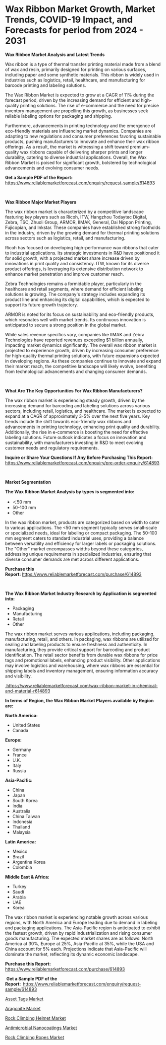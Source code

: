 <p><h1>Wax Ribbon Market Growth, Market Trends, COVID-19 Impact, and Forecasts for period from 2024 - 2031</h1></p><p><strong>Wax Ribbon Market Analysis and Latest Trends</strong></p>
<p><p>Wax ribbon is a type of thermal transfer printing material made from a blend of wax and resin, primarily designed for printing on various surfaces, including paper and some synthetic materials. This ribbon is widely used in industries such as logistics, retail, healthcare, and manufacturing for barcode printing and labeling solutions.</p><p>The Wax Ribbon Market is expected to grow at a CAGR of 11% during the forecast period, driven by the increasing demand for efficient and high-quality printing solutions. The rise of e-commerce and the need for precise inventory management are propelling this growth, as businesses seek reliable labeling options for packaging and shipping. </p><p>Furthermore, advancements in printing technology and the emergence of eco-friendly materials are influencing market dynamics. Companies are adapting to new regulations and consumer preferences favoring sustainable products, pushing manufacturers to innovate and enhance their wax ribbon offerings. As a result, the market is witnessing a shift toward premium-quality wax ribbons capable of delivering sharper prints and longer durability, catering to diverse industrial applications. Overall, the Wax Ribbon Market is poised for significant growth, bolstered by technological advancements and evolving consumer needs.</p></p>
<p><strong>Get a Sample PDF of the Report:&nbsp;</strong> <a href="https://www.reliablemarketforecast.com/enquiry/request-sample/614893?utm_campaign=1674&utm_medium=2&utm_source=Github&utm_content=ia&utm_term=11122024&utm_id=wax-ribbon">https://www.reliablemarketforecast.com/enquiry/request-sample/614893</a></p>
<p>&nbsp;</p>
<p><strong>Wax Ribbon Major Market Players</strong></p>
<p><p>The wax ribbon market is characterized by a competitive landscape featuring key players such as Ricoh, ITW, Hangzhou Todaytec Digital, Zebra, TSC, Zhuoli Group, ARMOR, IIMAK, General, Dai Nippon Printing, Fujicopian, and Inkstar. These companies have established strong footholds in the industry, driven by the growing demand for thermal printing solutions across sectors such as logistics, retail, and manufacturing.</p><p>Ricoh has focused on developing high-performance wax ribbons that cater to industrial applications. Its strategic investments in R&D have positioned it for solid growth, with a projected market share increase driven by innovations in print quality and consistency. ITW, known for its diverse product offerings, is leveraging its extensive distribution network to enhance market penetration and improve customer reach.</p><p>Zebra Technologies remains a formidable player, particularly in the healthcare and retail segments, where demand for efficient labeling solutions is growing. The company's strategy includes expanding its product line and enhancing its digital capabilities, which is expected to support its future growth trajectory.</p><p>ARMOR is noted for its focus on sustainability and eco-friendly products, which resonates well with market trends. Its continuous innovation is anticipated to secure a strong position in the global market.</p><p>While sales revenue specifics vary, companies like IIMAK and Zebra Technologies have reported revenues exceeding $1 billion annually, impacting market dynamics significantly. The overall wax ribbon market is projected to experience growth, driven by increasing consumer preference for high-quality thermal printing solutions, with future expansions expected in developing regions. As these companies continue to innovate and expand their market reach, the competitive landscape will likely evolve, benefiting from technological advancements and changing consumer demands.</p></p>
<p>&nbsp;</p>
<p><strong>What Are The Key Opportunities For Wax Ribbon Manufacturers?</strong></p>
<p><p>The wax ribbon market is experiencing steady growth, driven by the increasing demand for barcoding and labeling solutions across various sectors, including retail, logistics, and healthcare. The market is expected to expand at a CAGR of approximately 3-5% over the next five years. Key trends include the shift towards eco-friendly wax ribbons and advancements in printing technology, enhancing print quality and durability. Additionally, the rise in e-commerce is boosting the need for effective labeling solutions. Future outlook indicates a focus on innovation and sustainability, with manufacturers investing in R&D to meet evolving customer needs and regulatory requirements.</p></p>
<p><strong>Inquire or Share Your Questions If Any Before Purchasing This Report:</strong> <a href="https://www.reliablemarketforecast.com/enquiry/pre-order-enquiry/614893?utm_campaign=1674&utm_medium=2&utm_source=Github&utm_content=ia&utm_term=11122024&utm_id=wax-ribbon">https://www.reliablemarketforecast.com/enquiry/pre-order-enquiry/614893</a></p>
<p>&nbsp;</p>
<p><strong>Market Segmentation</strong></p>
<p><strong>The Wax Ribbon Market Analysis by types is segmented into:</strong></p>
<p><ul><li>＜50 mm</li><li>50-100 mm</li><li>Other</li></ul></p>
<p><p>In the wax ribbon market, products are categorized based on width to cater to various applications. The <50 mm segment typically serves small-scale or specialized needs, ideal for labeling or compact packaging. The 50-100 mm segment caters to standard industrial uses, providing a balance between versatility and efficiency for larger labels or packaging solutions. The "Other" market encompasses widths beyond these categories, addressing unique requirements in specialized industries, ensuring that diverse consumer demands are met across different applications.</p></p>
<p><strong>Purchase this Report:&nbsp;</strong><a href="https://www.reliablemarketforecast.com/purchase/614893?utm_campaign=1674&utm_medium=2&utm_source=Github&utm_content=ia&utm_term=11122024&utm_id=wax-ribbon">https://www.reliablemarketforecast.com/purchase/614893</a></p>
<p>&nbsp;</p>
<p><strong>The Wax Ribbon Market Industry Research by Application is segmented into:</strong></p>
<p><ul><li>Packaging</li><li>Manufacturing</li><li>Retail</li><li>Other</li></ul></p>
<p><p>The wax ribbon market serves various applications, including packaging, manufacturing, retail, and others. In packaging, wax ribbons are utilized for sealing and labeling products to ensure freshness and authenticity. In manufacturing, they provide critical support for barcoding and product identification. The retail sector benefits from durable wax ribbons for price tags and promotional labels, enhancing product visibility. Other applications may involve logistics and warehousing, where wax ribbons are essential for shipping labels and inventory management, ensuring information accuracy and visibility.</p></p>
<p><a href="https://www.reliablemarketforecast.com/wax-ribbon-market-in-chemical-and-material-r614893?utm_campaign=1674&utm_medium=2&utm_source=Github&utm_content=ia&utm_term=11122024&utm_id=wax-ribbon">&nbsp;https://www.reliablemarketforecast.com/wax-ribbon-market-in-chemical-and-material-r614893</a></p>
<p><strong>In terms of Region, the Wax Ribbon Market Players available by Region are:</strong></p>
<p>
    <p> <strong> North America: </strong>
        <ul>
            <li>United States</li>
            <li>Canada</li>
        </ul>
        </p> 
    <p> <strong> Europe: </strong>
        <ul>
            <li>Germany</li>
            <li>France</li>
            <li>U.K.</li>
            <li>Italy</li>
            <li>Russia</li>
        </ul>
        </p> 
    <p> <strong> Asia-Pacific: </strong>
        <ul>
            <li>China</li>
            <li>Japan</li>
            <li>South Korea</li>
            <li>India</li>
            <li>Australia</li>
            <li>China Taiwan</li>
            <li>Indonesia</li>
            <li>Thailand</li>
            <li>Malaysia</li>
        </ul>
        </p> 
    <p> <strong> Latin America: </strong>
        <ul>
            <li>Mexico</li>
            <li>Brazil</li>
            <li>Argentina Korea</li>
            <li>Colombia</li>
        </ul>
        </p> 
    <p> <strong> Middle East & Africa: </strong>
        <ul>
            <li>Turkey</li>
            <li>Saudi</li>
            <li>Arabia</li>
            <li>UAE</li>
            <li>Korea</li>
        </ul>
    </p>
    </p>
<p><p>The wax ribbon market is experiencing notable growth across various regions, with North America and Europe leading due to demand in labeling and packaging applications. The Asia-Pacific region is anticipated to exhibit the fastest growth, driven by rapid industrialization and rising consumer goods manufacturing. The expected market shares are as follows: North America at 30%, Europe at 25%, Asia-Pacific at 35%, while the USA and China account for 5% each. Projections indicate that Asia-Pacific will dominate the market, reflecting its dynamic economic landscape.</p></p>
<p><strong>Purchase this Report: </strong><a href="https://www.reliablemarketforecast.com/purchase/614893?utm_campaign=1674&utm_medium=2&utm_source=Github&utm_content=ia&utm_term=11122024&utm_id=wax-ribbon">https://www.reliablemarketforecast.com/purchase/614893</a></p>
<p>&nbsp;<strong>Get a Sample PDF of the Report:&nbsp;&nbsp;</strong><a href="https://www.reliablemarketforecast.com/enquiry/request-sample/614893?utm_campaign=1674&utm_medium=2&utm_source=Github&utm_content=ia&utm_term=11122024&utm_id=wax-ribbon">https://www.reliablemarketforecast.com/enquiry/request-sample/614893</a></p>
<p><strong></strong></p>
<p><p><a href="https://www.linkedin.com/pulse/asset-tags-market-analysis-qualitative-quantitative-study-remarkable-sii5e?utm_campaign=1674&utm_medium=2&utm_source=Github&utm_content=ia&utm_term=11122024&utm_id=wax-ribbon">Asset Tags Market</a></p><p><a href="https://www.linkedin.com/pulse/global-aragonite-market-analysis-trends-forecasts-growth-opportunities-1xbvc?utm_campaign=1674&utm_medium=2&utm_source=Github&utm_content=ia&utm_term=11122024&utm_id=wax-ribbon">Aragonite Market</a></p><p><a href="https://www.linkedin.com/pulse/navigating-rock-climbing-helmet-market-financial-insights-projected-uddtf?utm_campaign=1674&utm_medium=2&utm_source=Github&utm_content=ia&utm_term=11122024&utm_id=wax-ribbon">Rock Climbing Helmet Market</a></p><p><a href="https://www.linkedin.com/pulse/antimicrobial-nanocoatings-market-size-competitive-differentiation-h0sdc?utm_campaign=1674&utm_medium=2&utm_source=Github&utm_content=ia&utm_term=11122024&utm_id=wax-ribbon">Antimicrobial Nanocoatings Market</a></p><p><a href="https://www.linkedin.com/pulse/rock-climbing-ropes-analysis-highlights-key-growth-forecasts-projected-w6yke?utm_campaign=1674&utm_medium=2&utm_source=Github&utm_content=ia&utm_term=11122024&utm_id=wax-ribbon">Rock Climbing Ropes Market</a></p></p>